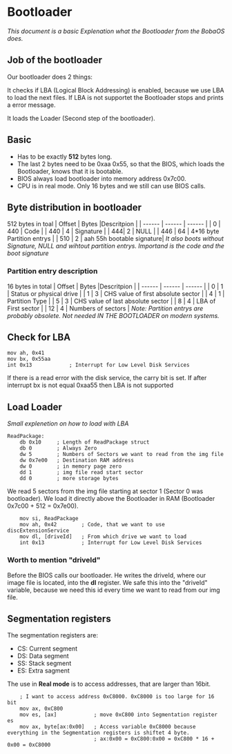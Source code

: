 # Bootloader
*This document is a basic Explenation what the Bootloader from the BobaOS does.*
## Job of the bootloader
Our bootloader does 2 things:

It checks if LBA (Logical Block Addressing) is enabled, because we use LBA to load the next files. If LBA is not supportet the Bootloader stops and prints a error message.

It loads the Loader (Second step of the bootloader).

## Basic
 - Has to be exactly **512** bytes long. 
 - The last 2 bytes need to be 0xaa 0x55, so that the BIOS, which loads the Bootloader, knows that it is    bootable.
 - BIOS always load bootloader into memory address 0x7c00.
 - CPU is in real mode. Only 16 bytes and we still can use BIOS calls.

## Byte distribution in bootloader
512 bytes in toal
| Offset | Bytes |Descritpion |
| ------ | ------ | ------ |
| 0 | 440 | Code |
| 440 | 4 | Signature |
| 444| 2 | NULL |
| 446 | 64 | 4*16 byte Partition entrys |
| 510 | 2 |  aah 55h bootable signature|
*It also boots without Signature, NULL and wihtout partition entrys. Importand is the code and the boot signature*

### Partition entry description
16 bytes in total
| Offset | Bytes |Descritpion |
| ------ | ------ | ------ |
| 0 | 1 | Status or physical drive |
| 1 | 3 | CHS value of first absolute sector |
| 4 | 1 | Partition Type |
| 5 | 3 | CHS value of last absolute sector |
| 8 | 4 | LBA of First sector |
| 12 | 4 | Numbers of sectors |
*Note: Partition entrys are probably obsolete. Not needed IN THE BOOTLOADER on modern systems.*
## Check for LBA
```assembly
mov ah, 0x41
mov bx, 0x55aa
int 0x13            ; Interrupt for Low Level Disk Services
```
If there is a read error with the disk service, the carry bit is set.
If after interrupt bx is not equal 0xaa55 then LBA is not supported
## Load Loader
*Small explenetion on how to load with LBA*
```assembly
ReadPackage:
	db 0x10		; Length of ReadPackage struct
	db 0		; Always Zero
	dw 5		; Numbers of Sectors we want to read from the img file
	dw 0x7e00	; Destination RAM address
	dw 0		; in memory page zero
	dd 1		; img file read start sector
	dd 0		; more storage bytes
```
We read 5 sectors from the img file starting at sector 1 (Sector 0 was bootloader).
We load it directly above the Bootloader in RAM (Bootloader 0x7c00 + 512 = 0x7e00).
```assembly
	mov si, ReadPackage
	mov ah, 0x42        ; Code, that we want to use discExtensionService
	mov dl, [driveId]   ; From which drive we want to load
	int 0x13            ; Interrupt for Low Level Disk Services
```

### Worth to mention "driveId"
Before the BIOS calls our bootloader. He writes the driveId, where our image file is located, into the **dl** register. We safe this into the "driveId" variable, because we need this id every time we want to read from our img file.
## Segmentation registers
The segmentation registers are:
- CS: Current segment
- DS: Data segment
- SS: Stack segment
- ES: Extra sagment

The use in **Real mode** is to access addresses, that are larger than 16bit.
```assembly
	; I want to access address 0xC8000. 0xC8000 is too large for 16 bit
	mov ax, 0xC800
	mov es, [ax]			; move 0xC800 into Segmentation register es
	mov ax, byte[ax:0x00]	; Access variable 0xC8000 because everything in the Segmentation registers is shiftet 4 byte.
							; ax:0x00 = 0xC800:0x00 = 0xC800 * 16 + 0x00 = 0xC8000
```
